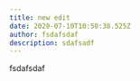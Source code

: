 ```yaml
---
title: new edit
date: 2020-07-10T10:50:38.525Z
author: fsdafsdaf
description: sdafsadf
---
```

fsdafsdaf